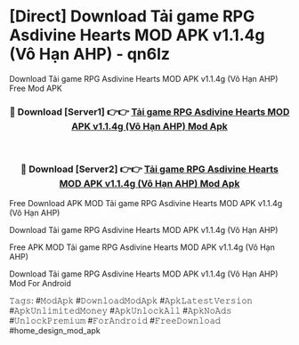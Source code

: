 # [Direct] Download Tải game RPG Asdivine Hearts MOD APK v1.1.4g (Vô Hạn AHP) - qn6lz
Download Tải game RPG Asdivine Hearts MOD APK v1.1.4g (Vô Hạn AHP) Free Mod APK

<div align="center">
<h3>🔴 Download [Server1] 👉👉 <a href="https://apk-comot.site?title=Tải_game_RPG_Asdivine_Hearts_MOD_APK_v1.1.4g_(Vô_Hạn_AHP)">Tải game RPG Asdivine Hearts MOD APK v1.1.4g (Vô Hạn AHP) Mod Apk</a></h3><br>

<h3>🔴 Download [Server2] 👉👉 <a href="https://apk-comot.site?title=Tải_game_RPG_Asdivine_Hearts_MOD_APK_v1.1.4g_(Vô_Hạn_AHP)">Tải game RPG Asdivine Hearts MOD APK v1.1.4g (Vô Hạn AHP) Mod Apk</a></h3>
</div>


Free Download APK MOD Tải game RPG Asdivine Hearts MOD APK v1.1.4g (Vô Hạn AHP)

Download Tải game RPG Asdivine Hearts MOD APK v1.1.4g (Vô Hạn AHP) 

Free APK MOD Tải game RPG Asdivine Hearts MOD APK v1.1.4g (Vô Hạn AHP) 

Download Tải game RPG Asdivine Hearts MOD APK v1.1.4g (Vô Hạn AHP) Mod For Android

𝚃𝚊𝚐𝚜: #𝙼𝚘𝚍𝙰𝚙𝚔 #𝙳𝚘𝚠𝚗𝚕𝚘𝚊𝚍𝙼𝚘𝚍𝙰𝚙𝚔 #𝙰𝚙𝚔𝙻𝚊𝚝𝚎𝚜𝚝𝚅𝚎𝚛𝚜𝚒𝚘𝚗 #𝙰𝚙𝚔𝚄𝚗𝚕𝚒𝚖𝚒𝚝𝚎𝚍𝙼𝚘𝚗𝚎𝚢 #𝙰𝚙𝚔𝚄𝚗𝚕𝚘𝚌𝚔𝙰𝚕𝚕 #𝙰𝚙𝚔𝙽𝚘𝙰𝚍𝚜 #𝚄𝚗𝚕𝚘𝚌𝚔𝙿𝚛𝚎𝚖𝚒𝚞𝚖 #𝙵𝚘𝚛𝙰𝚗𝚍𝚛𝚘𝚒𝚍 #𝙵𝚛𝚎𝚎𝙳𝚘𝚠𝚗𝚕𝚘𝚊𝚍 #home_design_mod_apk
